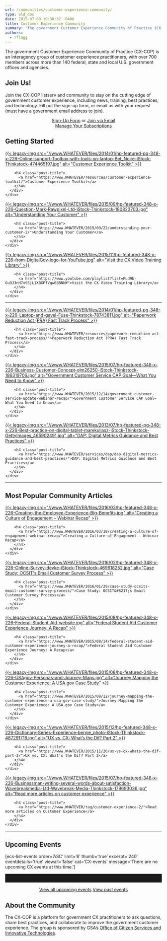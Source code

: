 ```yaml
---
url: /communities/customer-experience-community/
type: old_doc
date: 2015-07-08 10:30:37 -0400
title: Customer Experience Community
summary: 'The government Customer Experience Community of Practice (CX-COP) is an interagency group of customer experience practitioners, with over 700 members across more than 140 federal, state and local U.S. government offices and agencies. Join Us! Join the CX-COP listserv and community to stay on the cutting edge of government customer experience, including news, training, best practices, and'
authors:
  - rflagg
---
```


The government Customer Experience Community of Practice (CX-COP) is an interagency group of customer experience practitioners, with over 700 members across more than 140 federal, state and local U.S. government offices and agencies.

## **Join Us!**

Join the CX-COP listserv and community to stay on the cutting edge of government customer experience, including news, training, best practices, and technology. Fill out the sign-up form, or email us with your request (must have a government email address to join).

<div style="text-align: center">
  <a class="button" href="https://docs.google.com/a/gsa.gov/forms/d/1hzJbZChUg2TRLi_MiC4nAbB-HKUOerBF2kL0qO38fPo/viewform">Sign-Up Form</a> or <a class="button" href="mailto:annabel.berman@gsa.gov?subject=Subscribe to CX-COP">Join via Email</a>
</div>

 

<div style="text-align: center">
  <a class="button" href="https://www.WHATEVER/communities/manage-your-listserv-subscription/">Manage Your Subscriptions</a>
</div>

## **Getting Started**

<div class="one-third first">
  <div id="featured-page-20" class="widget widget-2 featuredpage">
    <div class="widget-wrap">
      <div class="post clearfix">
        <div class="featpage-image">
          <a title="Permanent Link to Customer Experience Toolkit" href="https://www.WHATEVER/resources/customer-experience-toolkit/" rel="bookmark">{{< legacy-img src="//www.WHATEVER/files/2014/01/hp-featured-pg-348-x-226-Online-support-Toolbox-with-tools-on-laptop-Bet_Noire-iStock-Thinkstock-474465197.jpg" alt="Customer Experience Toolkit" >}}</a>
        </div>
        
        <h4 class="post-title">
          <a href="https://www.WHATEVER/resources/customer-experience-toolkit/">Customer Experience Toolkit</a>
        </h4>
      </div>
    </div>
  </div>
</div>

<div class="one-third">
  <div id="featured-page-20" class="widget widget-2 featuredpage">
    <div class="widget-wrap">
      <div class="post clearfix">
        <div class="featpage-image">
          <a title="Permanent Link to Understanding Your Customer" href="https://www.WHATEVER/2015/09/22/understanding-your-customer-2/" rel="bookmark">{{< legacy-img src="//www.WHATEVER/files/2015/09/hp-featured-348-x-226-Question-Mark-Rawpixel-Ltd-iStock-Thinkstock-180823703.jpg" alt="Understanding Your Customer" >}}</a>
        </div>
        
        <h4 class="post-title">
          <a href="https://www.WHATEVER/2015/09/22/understanding-your-customer-2/">Understanding Your Customer</a>
        </h4>
      </div>
    </div>
  </div>
</div>

<div class="one-third">
  <div id="featured-page-20" class="widget widget-2 featuredpage">
    <div class="widget-wrap">
      <div class="post clearfix">
        <div class="featpage-image">
          <a title="Permanent Link to Visit the CX Video Training Library" href="https://www.youtube.com/playlist?list=PLd9b-GuOJ3nH7xSSjL1XBXPfVqw68BNbW" rel="bookmark">{{< legacy-img src="//www.WHATEVER/files/2015/11/hp-featured-348-x-226-from-DigitalGov-logo-for-YouTube.jpg" alt="Visit the CX Video Training Library" >}}</a>
        </div>
        
        <h4 class="post-title">
          <a href="https://www.youtube.com/playlist?list=PLd9b-GuOJ3nH7xSSjL1XBXPfVqw68BNbW">Visit the CX Video Training Library</a>
        </h4>
      </div>
    </div>
  </div>
</div>

<hr style="color: white;border-style: none" />

<div class="one-third first">
  <div id="featured-page-20" class="widget widget-2 featuredpage">
    <div class="widget-wrap">
      <div class="post clearfix">
        <div class="featpage-image">
          <a title="Permanent Link to Paperwork Reduction Act (PRA) Fast Track Process" href="https://www.WHATEVER/resources/paperwork-reduction-act-fast-track-process/" rel="bookmark">{{< legacy-img src="//www.WHATEVER/files/2014/01/hp-featured-pg-348-x-226-Laptop-and-gavel-Fuse-Thinkstock-78743811.jpg" alt="Paperwork Reduction Act (PRA) Fast Track Process" >}}</a>
        </div>
        
        <h4 class="post-title">
          <a href="https://www.WHATEVER/resources/paperwork-reduction-act-fast-track-process/">Paperwork Reduction Act (PRA) Fast Track Process</a>
        </h4>
      </div>
    </div>
  </div>
</div>

<div class="one-third">
  <div id="featured-page-20" class="widget widget-2 featuredpage">
    <div class="widget-wrap">
      <div class="post clearfix">
        <div class="featpage-image">
          <a title="Permanent Link to Government Customer Service CAP Goal—What You Need to Know" href="https://www.WHATEVER/2015/12/14/government-customer-service-update-webinar-recap/" rel="bookmark">{{< legacy-img src="//www.WHATEVER/files/2015/07/hp-featured-348-x-226-Business-Customer-Concept-olm26250-iStock-Thinkstock-186319706.jpg" alt="Government Customer Service CAP Goal—What You Need to Know" >}}</a>
        </div>
        
        <h4 class="post-title">
          <a href="https://www.WHATEVER/2015/12/14/government-customer-service-update-webinar-recap/">Government Customer Service CAP Goal—What You Need to Know</a>
        </h4>
      </div>
    </div>
  </div>
</div>

<div class="one-third">
  <div id="featured-page-18" class="widget widget-2 featuredpage">
    <div class="widget-wrap">
      <div class="post clearfix">
        <div class="featpage-image">
          <a title="Permanent Link to DAP: Digital Metrics Guidance and Best Practices" href="https://www.WHATEVER/services/dap/dap-digital-metrics-guidance-and-best-practices/" rel="bookmark">{{< legacy-img src="//www.WHATEVER/files/2013/07/hp-featured-pg-348-x-226-Best-practice-on-digital-tablet-marekuliasz-iStock-Thinkstock-GettyImages_465902491.jpg" alt="DAP: Digital Metrics Guidance and Best Practices" >}}</a>
        </div>
        
        <h4 class="post-title">
          <a href="https://www.WHATEVER/services/dap/dap-digital-metrics-guidance-and-best-practices/">DAP: Digital Metrics Guidance and Best Practices</a>
        </h4>
      </div>
    </div>
  </div>
</div>

<hr style="color: white;border-style: none" />

## **Most Popular Community Articles**

<div class="one-third first">
  <div id="featured-page-20" class="widget widget-2 featuredpage">
    <div class="widget-wrap">
      <div class="post clearfix">
        <div class="featpage-image">
          <a title="Permanent Link to Creating a Culture of Engagement – Webinar Recap" href="https://www.WHATEVER/2016/03/18/creating-a-culture-of-engagement-webinar-recap/" rel="bookmark">{{< legacy-img src="//www.WHATEVER/files/2016/03/hp-featured-348-x-226-Creating-the-Employee-Experience-Big-Benefits.jpg" alt="Creating a Culture of Engagement – Webinar Recap" >}}</a>
        </div>
        
        <h4 class="post-title">
          <a href="https://www.WHATEVER/2016/03/18/creating-a-culture-of-engagement-webinar-recap/">Creating a Culture of Engagement – Webinar Recap</a>
        </h4>
      </div>
    </div>
  </div>
</div>

<div class="one-third">
  <div id="featured-page-18" class="widget widget-2 featuredpage">
    <div class="widget-wrap">
      <div class="post clearfix">
        <div class="featpage-image">
          <a title="Permanent Link to Case Study: OCSIT's Email Customer Survey Process" href="https://www.WHATEVER/2016/01/29/case-study-ocsits-email-customer-survey-process/" rel="bookmark">{{< legacy-img src="//www.WHATEVER/files/2016/02/hp-featured-348-x-226-Online-Survey-devke-iStock-Thinkstock-469618252.jpg" alt="Case Study: OCSIT's Email Customer Survey Process" >}}</a>
        </div>
        
        <h4 class="post-title">
          <a href="https://www.WHATEVER/2016/01/29/case-study-ocsits-email-customer-survey-process/">Case Study: OCSIT&#8217;s Email Customer Survey Process</a>
        </h4>
      </div>
    </div>
  </div>
</div>

<div class="one-third">
  <div id="featured-page-20" class="widget widget-2 featuredpage">
    <div class="widget-wrap">
      <div class="post clearfix">
        <div class="featpage-image">
          <a title="Permanent Link to Federal Student Aid Customer Experience Journey: A Recap" href="https://www.WHATEVER/2015/08/14/federal-student-aid-customer-experience-journey-a-recap/" rel="bookmark">{{< legacy-img src="//www.WHATEVER/files/2015/08/hp-featured-348-x-226-Federal-Student-Aid-website.jpg" alt="Federal Student Aid Customer Experience Journey: A Recap" >}}</a>
        </div>
        
        <h4 class="post-title">
          <a href="https://www.WHATEVER/2015/08/14/federal-student-aid-customer-experience-journey-a-recap/">Federal Student Aid Customer Experience Journey: A Recap</a>
        </h4>
      </div>
    </div>
  </div>
</div>

<div class="one-third first">
  <div id="featured-page-20" class="widget widget-2 featuredpage">
    <div class="widget-wrap">
      <div class="post clearfix">
        <div class="featpage-image">
          <a title="Permanent Link to Journey Mapping the Customer Experience: A USA.gov Case Study" href="https://www.WHATEVER/2015/08/12/journey-mapping-the-customer-experience-a-usa-gov-case-study/" rel="bookmark">{{< legacy-img src="//www.WHATEVER/files/2015/08/hp-featured-348-x-226-USAgov-Personas-and-Journey-Maps.jpg" alt="Journey Mapping the Customer Experience: A USA.gov Case Study" >}}</a>
        </div>
        
        <h4 class="post-title">
          <a href="https://www.WHATEVER/2015/08/12/journey-mapping-the-customer-experience-a-usa-gov-case-study/">Journey Mapping the Customer Experience: A USA.gov Case Study</a>
        </h4>
      </div>
    </div>
  </div>
</div>

<div class="one-third">
  <div id="featured-page-20" class="widget widget-2 featuredpage">
    <div class="widget-wrap">
      <div class="post clearfix">
        <div class="featpage-image">
          <a title="Permanent Link to UX vs. CX: What’s the Dif? Part 2" href="https://www.WHATEVER/2015/11/20/ux-vs-cx-whats-the-dif-part-2/" rel="bookmark">{{< legacy-img src="//www.WHATEVER/files/2015/12/hp-featured-348-x-226-Dictionary-Series-Experience-bernie_photo-iStock-Thinkstock-487291716.jpg" alt="UX vs. CX: What’s the Dif? Part 2" >}}</a>
        </div>
        
        <h4 class="post-title">
          <a href="https://www.WHATEVER/2015/11/20/ux-vs-cx-whats-the-dif-part-2/">UX vs. CX: What’s the Dif? Part 2</a>
        </h4>
      </div>
    </div>
  </div>
</div>

<div class="one-third">
  <div id="featured-page-20" class="widget widget-2 featuredpage">
    <div class="widget-wrap">
      <div class="post clearfix">
        <div class="featpage-image">
          <a title="Permanent Link to Read more articles on customer experience" href="https://www.WHATEVER/tag/customer-experience-2/" rel="bookmark">{{< legacy-img src="//www.WHATEVER/files/2015/07/hp-featured-348-x-226-Businessman-writing-several-words-about-satisfaction-Wavebreakmedia-Ltd-Wavebreak-Media-Thinkstock-179693036.jpg" alt="Read more articles on customer experience" >}}</a>
        </div>
        
        <h4 class="post-title">
          <a href="https://www.WHATEVER/tag/customer-experience-2/">Read more articles on Customer Experience</a>
        </h4>
      </div>
    </div>
  </div>
</div>

<hr style="color: white;border-style: none" />

## **Upcoming Events**

[ecs-list-events order=&#8217;ASC&#8217; limit=&#8217;6&#8242; thumb=&#8217;true&#8217; excerpt=&#8217;240&#8242; eventdetails=&#8217;true&#8217; viewall=&#8217;false&#8217; cat=&#8217;CX-events&#8217; message=&#8217;There are no upcoming CX events at this time.&#8217;]

<hr style="border: none;height: 2em" />

<p style="text-align: center">
  <a class="button" href="https://www.WHATEVER/events/">View all upcoming events</a> <a class="button" href="https://www.WHATEVER/video-library/">View past events</a>
</p>

## **About the Community**

The CX-COP is a platform for government CX practitioners to ask questions, share best practices, and collaborate to improve the government customer experience. The group is sponsored by GSA’s [Office of Citizen Services and Innovative Technologies](https://www.WHATEVER/about/).